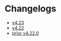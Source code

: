# Changelogs
- [v4.23](./CHANGELOG-4.23.md)
- [v4.22](./CHANGELOG-4.22.md)
- [prior v4.22.0](./CHANGELOG-pre-4.22.md)